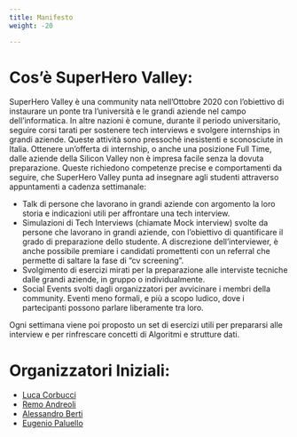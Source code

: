 ```yaml
---
title: Manifesto
weight: -20

---
```


# Cos’è SuperHero Valley:

SuperHero Valley è una community nata nell’Ottobre 2020 con l’obiettivo di instaurare un ponte tra l’università e le grandi aziende nel campo dell’informatica. 
In altre nazioni è comune, durante il periodo universitario, seguire corsi tarati per sostenere tech interviews e svolgere internships in grandi aziende. Queste attività sono pressoché inesistenti e sconosciute in Italia.
Ottenere un’offerta di internship, o anche una posizione Full Time, dalle aziende della Silicon Valley non è impresa facile senza la dovuta preparazione. Queste richiedono competenze precise e comportamenti da seguire, che SuperHero Valley punta ad insegnare agli studenti attraverso appuntamenti a cadenza settimanale:

- Talk di persone che lavorano in grandi aziende con argomento la loro storia e indicazioni utili per affrontare una tech interview.
- Simulazioni di Tech Interviews (chiamate Mock interview) svolte da persone che lavorano in grandi aziende, con l’obiettivo di quantificare il grado di preparazione dello studente. A discrezione dell’interviewer, è anche possibile premiare i candidati promettenti con un referral che permette di saltare la fase di “cv screening”.
- Svolgimento di esercizi mirati per la preparazione alle interviste tecniche dalle grandi aziende, in gruppo o individualmente.
- Social Events svolti dagli organizzatori per avvicinare i membri della community. Eventi meno formali, e più a scopo ludico, dove i partecipanti possono parlare liberamente tra loro.

Ogni settimana viene poi proposto un set di esercizi utili per prepararsi alle interview e per rinfrescare concetti di Algoritmi e strutture dati.


# Organizzatori Iniziali:

- [Luca Corbucci](https://www.linkedin.com/in/lucacorbucci/)
- [Remo Andreoli](https://www.linkedin.com/in/remoandreoli/)
- [Alessandro Berti](https://www.linkedin.com/in/aleberti/)
- [Eugenio Paluello](https://www.linkedin.com/in/eugpaluello/ )





